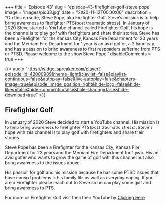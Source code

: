 +++
title = 'Episode 43'
slug = 'episode-43-firefighter-golf-steve-pope'
image = 'images/pic03.jpg'
date = "2020-11-12T00:00:00"
description = "On this episode, Steve Pope, aka Firefighter Golf. Steve’s mission is to help bring awareness to firefighter PTS(post traumatic stress).  In January of 2020 Steve started a YouTube channel called Firefighter Golf, his hope is the channel is to play golf with firefighters and share their stories. Steve has been a Firefighter for the Kansas City, Kansas Fire Department for 23 years and the Merriam Fire Department for 1 year is an avid golfer, a 2 handicap, and has a passion to bring awareness to first responders suffering from PTS or PTSD. Please welcome to the show Steve Pope."
disableComments = true
+++

{{< audio "https://widget.spreaker.com/player?episode_id=42000989&theme=light&playlist=false&playlist-continuous=false&autoplay=false&live-autoplay=false&chapters-image=true&episode_image_position=right&hide-logo=false&hide-likes=false&hide-comments=false&hide-sharing=false&hide-download=true" >}}


## Firefighter Golf
In January of 2020 Steve decided to start a YouTube channel.  His mission is to help bring awareness to firefighter PTS(post traumatic stress).   Steve's hope with this channel is to play golf with firefighters and share their stories.

Steve Pope has been a Firefighter for the Kansas City, Kansas Fire Department for 23 years and the Merriam Fire Department for 1 year.   His an avid golfer who wants to grow the game of golf with this channel but also bring awareness to the issues above.  

His passion for golf and his mission because he has some PTSD issues that have caused problems in his family life as well as everyday coping.  If you are a Firefighter please reach out to Steve so he can play some golf and bring awareness to PTS. 

For more on Firefighter Golf visit their their YouTube by [Clicking Here](https://www.youtube.com/channel/UC06rKRl_NA9UODCmlPGe2Sg/featured)

